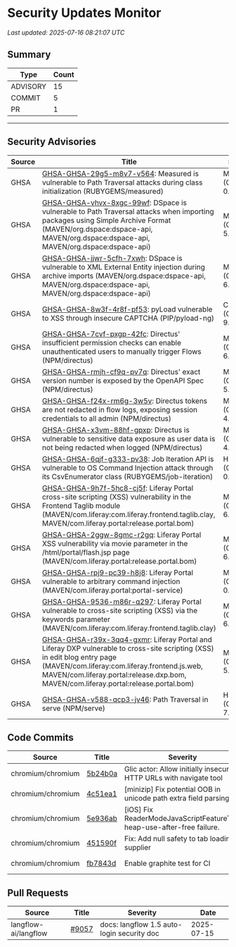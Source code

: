 # Security Updates Monitor

*Last updated: 2025-07-16 08:21:07 UTC*

## Summary
| Type | Count |
|------|-------|
| ADVISORY | 15 |
| COMMIT | 5 |
| PR | 1 |

---

## Security Advisories

| Source | Title | Severity | Date |
|--------|-------|----------|------|
| GHSA | [GHSA-GHSA-29g5-m8v7-v564](https://github.com/advisories/GHSA-29g5-m8v7-v564): Measured is vulnerable to Path Traversal attacks during class initialization (RUBYGEMS/measured) | MODERATE (CVSS: 0.0) | 2025-07-15 |
| GHSA | [GHSA-GHSA-vhvx-8xgc-99wf](https://github.com/advisories/GHSA-vhvx-8xgc-99wf): DSpace is vulnerable to Path Traversal attacks when importing packages using Simple Archive Format (MAVEN/org.dspace:dspace-api, MAVEN/org.dspace:dspace-api, MAVEN/org.dspace:dspace-api) | MODERATE (CVSS: 5.2) | 2025-07-15 |
| GHSA | [GHSA-GHSA-jjwr-5cfh-7xwh](https://github.com/advisories/GHSA-jjwr-5cfh-7xwh): DSpace is vulnerable to XML External Entity injection during archive imports  (MAVEN/org.dspace:dspace-api, MAVEN/org.dspace:dspace-api, MAVEN/org.dspace:dspace-api) | MODERATE (CVSS: 6.9) | 2025-07-15 |
| GHSA | [GHSA-GHSA-8w3f-4r8f-pf53](https://github.com/advisories/GHSA-8w3f-4r8f-pf53): pyLoad vulnerable to XSS through insecure CAPTCHA  (PIP/pyload-ng) | CRITICAL (CVSS: 9.8) | 2025-07-15 |
| GHSA | [GHSA-GHSA-7cvf-pxgp-42fc](https://github.com/advisories/GHSA-7cvf-pxgp-42fc): Directus' insufficient permission checks can enable unauthenticated users to manually trigger Flows (NPM/directus) | MODERATE (CVSS: 6.5) | 2025-07-15 |
| GHSA | [GHSA-GHSA-rmjh-cf9q-pv7q](https://github.com/advisories/GHSA-rmjh-cf9q-pv7q): Directus' exact version number is exposed by the OpenAPI Spec (NPM/directus) | MODERATE (CVSS: 5.3) | 2025-07-15 |
| GHSA | [GHSA-GHSA-f24x-rm6g-3w5v](https://github.com/advisories/GHSA-f24x-rm6g-3w5v): Directus tokens are not redacted in flow logs, exposing session credentials to all admin (NPM/directus) | MODERATE (CVSS: 4.5) | 2025-07-15 |
| GHSA | [GHSA-GHSA-x3vm-88hf-gpxp](https://github.com/advisories/GHSA-x3vm-88hf-gpxp): Directus is vulnerable to sensitive data exposure as user data is not being redacted when logged (NPM/directus) | MODERATE (CVSS: 4.2) | 2025-07-15 |
| GHSA | [GHSA-GHSA-6qjf-g333-pv38](https://github.com/advisories/GHSA-6qjf-g333-pv38): Job Iteration API is vulnerable to OS Command Injection attack through its CsvEnumerator class (RUBYGEMS/job-iteration) | HIGH (CVSS: 0.0) | 2025-07-14 |
| GHSA | [GHSA-GHSA-9h7f-5hc8-cj5f](https://github.com/advisories/GHSA-9h7f-5hc8-cj5f): Liferay Portal cross-site scripting (XSS) vulnerability in the Frontend Taglib module (MAVEN/com.liferay:com.liferay.frontend.taglib.clay, MAVEN/com.liferay.portal:release.portal.bom) | MODERATE (CVSS: 6.1) | 2022-05-24 |
| GHSA | [GHSA-GHSA-2ggw-8gmc-r2gq](https://github.com/advisories/GHSA-2ggw-8gmc-r2gq): Liferay Portal XSS vulnerability via movie parameter in the /html/portal/flash.jsp page (MAVEN/com.liferay.portal:release.portal.bom) | MODERATE (CVSS: 6.1) | 2022-05-14 |
| GHSA | [GHSA-GHSA-rpj9-pc39-h8j8](https://github.com/advisories/GHSA-rpj9-pc39-h8j8): Liferay Portal vulnerable to arbitrary command injection (MAVEN/com.liferay.portal:portal-service) | MODERATE (CVSS: 0.0) | 2022-05-13 |
| GHSA | [GHSA-GHSA-9536-m86r-q297](https://github.com/advisories/GHSA-9536-m86r-q297): Liferay Portal vulnerable to cross-site scripting (XSS) via the keywords parameter (MAVEN/com.liferay:com.liferay.frontend.taglib.clay) | MODERATE (CVSS: 6.1) | 2022-03-04 |
| GHSA | [GHSA-GHSA-r39x-3qq4-gxmr](https://github.com/advisories/GHSA-r39x-3qq4-gxmr): Liferay Portal and Liferay DXP vulnerable to cross-site scripting (XSS) in edit blog entry page (MAVEN/com.liferay:com.liferay.frontend.js.web, MAVEN/com.liferay.portal:release.dxp.bom, MAVEN/com.liferay.portal:release.portal.bom) | MODERATE (CVSS: 5.4) | 2022-03-04 |
| GHSA | [GHSA-GHSA-v588-qcp3-jv46](https://github.com/advisories/GHSA-v588-qcp3-jv46): Path Traversal in serve (NPM/serve) | HIGH (CVSS: 7.5) | 2019-03-25 |

## Code Commits

| Source | Title | Severity | Date |
|--------|-------|----------|------|
| chromium/chromium | [5b24b0a](https://github.com/chromium/chromium/commit/5b24b0a6090a3937ed9b2b6fb975a1dd02522024) | Glic actor: Allow initially insecure HTTP URLs with navigate tool | 2025-07-15 |
| chromium/chromium | [4c51ea1](https://github.com/chromium/chromium/commit/4c51ea1e26b5738f8b57ec12ccf639cf402d2bd7) | [minizip] Fix potential OOB in unicode path extra field parsing | 2025-07-15 |
| chromium/chromium | [5e936ab](https://github.com/chromium/chromium/commit/5e936ab51409fc9ceba7e0863d1c175a36a9cea1) | [iOS] Fix ReaderModeJavaScriptFeatureTest heap-use-after-free failure. | 2025-07-15 |
| chromium/chromium | [451590f](https://github.com/chromium/chromium/commit/451590f266419b572b2058498877ecc357368e3e) | Fix: Add null safety to tab loading supplier | 2025-07-15 |
| chromium/chromium | [fb7843d](https://github.com/chromium/chromium/commit/fb7843d75d73d2a38ac996ce294f9433aee7c49b) | Enable graphite test for CI | 2025-07-15 |

## Pull Requests

| Source | Title | Severity | Date |
|--------|-------|----------|------|
| langflow-ai/langflow | [#9057](https://github.com/langflow-ai/langflow/pull/9057) | docs: langflow 1.5 auto-login security doc | 2025-07-15 |

